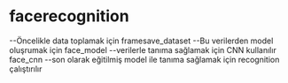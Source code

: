 # facerecognition

--Öncelikle data toplamak için framesave_dataset 
--Bu verilerden model oluşrumak için face_model
--verilerle tanıma sağlamak için CNN kullanılır face_cnn
--son olarak eğitilmiş model ile tanıma sağlamak için recognition çalıştırılır
